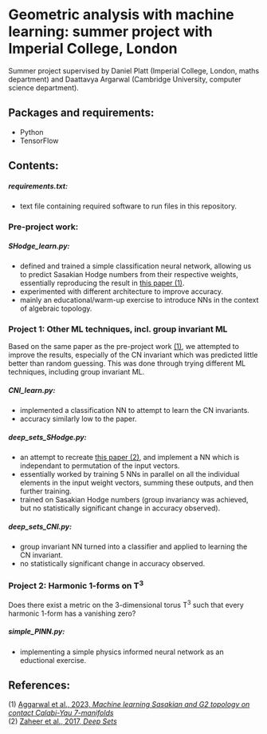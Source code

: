 # Geometric analysis with machine learning: summer project with Imperial College, London
Summer project supervised by Daniel Platt (Imperial College, London, maths department) and Daattavya Argarwal (Cambridge University, computer science department).

## Packages and requirements:
- Python
- TensorFlow

## Contents:
##### requirements.txt:
- text file containing required software to run files in this repository.

### Pre-project work:

##### SHodge_learn.py:
- defined and trained a simple classification neural network, allowing us to predict Sasakian Hodge numbers from their respective weights, essentially reproducing the result in [this paper (1)](https://www.sciencedirect.com/science/article/pii/S0370269324000753?via%3Dihub).
- experimented with different architecture to improve accuracy.
- mainly an educational/warm-up exercise to introduce NNs in the context of algebraic topology.

### Project 1: Other ML techniques, incl. group invariant ML
Based on the same paper as the pre-project work [(1)](https://www.sciencedirect.com/science/article/pii/S0370269324000753?via%3Dihub), we attempted to improve the results, especially of the CN invariant which was predicted little better than random guessing. This was done through trying different ML techniques, including group invariant ML.

##### CNI_learn.py:
- implemented a classification NN to attempt to learn the CN invariants.
- accuracy similarly low to the paper.

##### deep_sets_SHodge.py:
- an attempt to recreate [this paper (2)](https://arxiv.org/abs/1703.06114), and implement a NN which is independant to permutation of the input vectors.
- essentially worked by training 5 NNs in parallel on all the individual elements in the input weight vectors, summing these outputs, and then further training.
- trained on Sasakian Hodge numbers (group invariancy was achieved, but no statistically significant change in accuracy observed). 

##### deep_sets_CNI.py:
- group invariant NN turned into a classifier and applied to learning the CN invariant.
- no statistically significant change in accuracy observed.

### Project 2: Harmonic 1-forms on T<sup>3</sup>
Does there exist a metric on the 3-dimensional torus T<sup>3</sup> such that every harmonic 1-form has a vanishing zero?

##### simple_PINN.py:
- implementing a simple physics informed neural network as an eductional exercise.

## References:
(1) [Aggarwal et al., 2023, *Machine learning Sasakian and G2 topology on contact Calabi-Yau 7-manifolds*](https://www.sciencedirect.com/science/article/pii/S0370269324000753?via%3Dihub) <br/>
(2) [Zaheer et al., 2017, *Deep Sets*](https://arxiv.org/abs/1703.06114)
